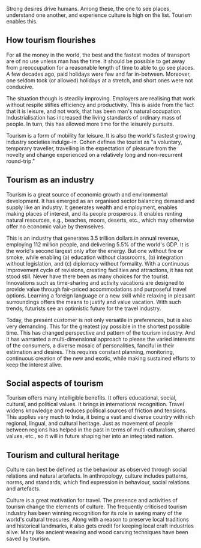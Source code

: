 Strong desires drive humans. Among these, the one to see places, understand one another, and experience culture is high on the list. Tourism enables this.

## How tourism flourishes

For all the money in the world, the best and the fastest modes of transport are of no use unless man has the time. It should be possible to get away from preoccupation for a reasonable length of time to able to go see places. A few decades ago, paid holidays were few and far in-between. Moreover, one seldom took (or allowed) holidays at a stretch, and short ones were not conducive.

The situation though is steadily improving. Employers are realising that work without respite stifles efficiency and productivity. This is aside from the fact that it is leisure, and not work, that has been man's natural occupation. Industrialisation has increased the living standards of ordinary mass of people. In turn, this has allowed more time for the leisurely pursuits.

Tourism is a form of mobility for leisure. It is also the world's fastest growing industry societies indulge-in. Cohen defines the tourist as "a voluntary, temporary traveller, travelling in the expectation of pleasure from the novelty and change experienced on a relatively long and non-recurrent round-trip."

## Tourism as an industry

Tourism is a great source of economic growth and environmental development. It has emerged as an organised sector balancing demand and supply like an industry. It generates wealth and employment, enables making places of interest, and its people prosperous. It enables renting natural resources, e.g., beaches, moors, deserts, etc., which may otherwise offer no economic value by themselves.

This is an industry that generates 3.5 trillion dollars in annual revenue, employing 112 million people, and delivering 5.5% of the world's GDP. It is the world's second largest only after the energy. But one without fire or smoke, while enabling (a) education without classrooms, (b) integration without legislation, and (c) diplomacy without formality. With a continuous improvement cycle of revisions, creating facilities and attractions, it has not stood still. Never have there been as many choices for the tourist. Innovations such as time-sharing and activity vacations are designed to provide value through fair-priced accommodations and purposeful travel options. Learning a foreign language or a new skill while relaxing in pleasant surroundings offers the means to justify and value vacation. With such trends, futurists see an optimistic future for the travel industry.

Today, the present customer is not only versatile in preferences, but is also very demanding. This for the greatest joy possible in the shortest possible time. This has changed perspective and pattern of the tourism industry. And it has warranted a multi-dimensional approach to please the varied interests of the consumers, a diverse mosaic of personalities, fanciful in their estimation and desires. This requires constant planning, monitoring, continuous creation of the new and exotic, while making sustained efforts to keep the interest alive.

## Social aspects of tourism

Tourism offers many intelligible benefits. It offers educational, social, cultural, and political values. It brings in international recognition. Travel widens knowledge and reduces political sources of friction and tensions. This applies very much to India, it being a vast and diverse country with rich regional, lingual, and cultural heritage. Just as movement of people between regions has helped in the past in terms of multi-culturalism, shared values, etc., so it will in future shaping her into an integrated nation.

## Tourism and cultural heritage

Culture can best be defined as the behaviour as observed through social relations and natural artefacts. In anthropology, culture includes patterns, norms, and standards, which find expression in behaviour, social relations and artefacts.

Culture is a great motivation for travel. The presence and activities of tourism change the elements of culture. The frequently criticised tourism industry has been winning recognition for its role in saving many of the world's cultural treasures. Along with a reason to preserve local traditions and historical landmarks, it also gets credit for keeping local craft industries alive. Many like ancient weaving and wood carving techniques have been saved by tourism.
